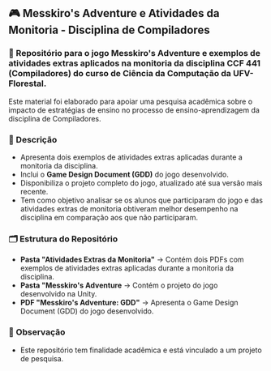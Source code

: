 ## 🎮 Messkiro's Adventure e Atividades da Monitoria - Disciplina de Compiladores

### 📌 Repositório para o jogo Messkiro's Adventure e exemplos de atividades extras aplicados na monitoria da disciplina CCF 441 (Compiladores) do curso de Ciência da Computação da UFV-Florestal.

Este material foi elaborado para apoiar uma pesquisa acadêmica sobre o impacto de estratégias de ensino no processo de ensino-aprendizagem da disciplina de Compiladores.

### 📖 Descrição

- Apresenta dois exemplos de atividades extras aplicadas durante a monitoria da disciplina.
- Inclui o **Game Design Document (GDD)** do jogo desenvolvido.
- Disponibiliza o projeto completo do jogo, atualizado até sua versão mais recente.
- Tem como objetivo analisar se os alunos que participaram do jogo e das atividades extras de monitoria obtiveram melhor desempenho na disciplina em comparação aos que não participaram. 

### 🗂 Estrutura do Repositório

- **Pasta "Atividades Extras da Monitoria"** → Contém dois PDFs com exemplos de atividades extras aplicadas durante a monitoria da disciplina.
- **Pasta "Messkiro's Adventure** → Contém o projeto do jogo desenvolvido na Unity.
- **PDF "Messkiro's Adventure: GDD"** → Apresenta o Game Design Document (GDD) do jogo desenvolvido.

### 📌 Observação

- Este repositório tem finalidade acadêmica e está vinculado a um projeto de pesquisa.
